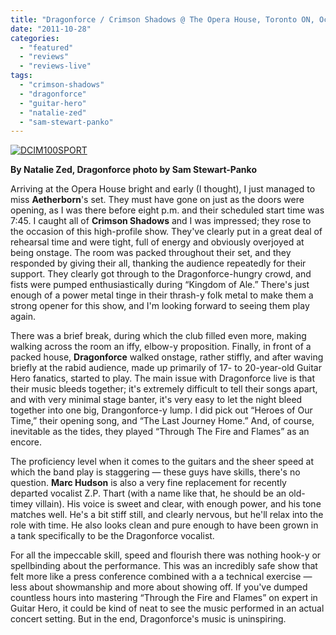 ```yaml
---
title: "Dragonforce / Crimson Shadows @ The Opera House, Toronto ON, October 20, 2011"
date: "2011-10-28"
categories: 
  - "featured"
  - "reviews"
  - "reviews-live"
tags: 
  - "crimson-shadows"
  - "dragonforce"
  - "guitar-hero"
  - "natalie-zed"
  - "sam-stewart-panko"
---
```


[![](http://www.hellbound.ca/wp-content/uploads/2011/10/100_0579-590x331.jpg "DCIM100SPORT")](http://www.hellbound.ca/wp-content/uploads/2011/10/100_0579.jpg)

**By Natalie Zed, Dragonforce photo by Sam Stewart-Panko**

Arriving at the Opera House bright and early (I thought), I just managed to miss **Aetherborn**'s set. They must have gone on just as the doors were opening, as I was there before eight p.m. and their scheduled start time was 7:45. I caught all of **Crimson Shadows** and I was impressed; they rose to the occasion of this high-profile show. They've clearly put in a great deal of rehearsal time and were tight, full of energy and obviously overjoyed at being onstage. The room was packed throughout their set, and they responded by giving their all, thanking the audience repeatedly for their support. They clearly got through to the Dragonforce-hungry crowd, and fists were pumped enthusiastically during “Kingdom of Ale.” There's just enough of a power metal tinge in their thrash-y folk metal to make them a strong opener for this show, and I'm looking forward to seeing them play again.

There was a brief break, during which the club filled even more, making walking across the room an iffy, elbow-y proposition. Finally, in front of a packed house, **Dragonforce** walked onstage, rather stiffly, and after waving briefly at the rabid audience, made up primarily of 17- to 20-year-old Guitar Hero fanatics, started to play. The main issue with Dragonforce live is that their music bleeds together; it's extremely difficult to tell their songs apart, and with very minimal stage banter, it's very easy to let the night bleed together into one big, Drangonforce-y lump. I did pick out “Heroes of Our Time,” their opening song, and “The Last Journey Home.” And, of course, inevitable as the tides, they played “Through The Fire and Flames” as an encore.

The proficiency level when it comes to the guitars and the sheer speed at which the band play is staggering — these guys have skills, there's no question. **Marc Hudson** is also a very fine replacement for recently departed vocalist Z.P. Thart (with a name like that, he should be an old-timey villain). His voice is sweet and clear, with enough power, and his tone matches well. He's a bit stiff still, and clearly nervous, but he'll relax into the role with time. He also looks clean and pure enough to have been grown in a tank specifically to be the Dragonforce vocalist.

For all the impeccable skill, speed and flourish there was nothing hook-y or spellbinding about the performance. This was an incredibly safe show that felt more like a press conference combined with a a technical exercise — less about showmanship and more about showing off. If you've dumped countless hours into mastering “Through the Fire and Flames” on expert in Guitar Hero, it could be kind of neat to see the music performed in an actual concert setting. But in the end, Dragonforce's music is uninspiring.
